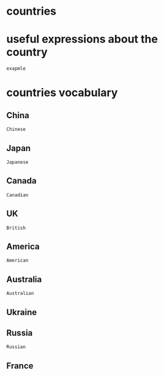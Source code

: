 # countries

# useful expressions about the country
	exapmle
# countries vocabulary

## China  
	Chinese
## Japan 
	Japanese
## Canada 
	Canadian
## UK 
	British
## America 
	American
## Australia  
	Australian
## Ukraine

## Russia 
	Russian
## France
